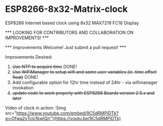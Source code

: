 # ESP8266-8x32-Matrix-clock
ESP8266 Internet based clock using 8x32 MAX7219 FC16 Display

*** LOOKING FOR CONTRIBUTORS AND COLLABORATION ON IMPROVEMENTS! ***

*** Improvements Welcome!  Just submit a pull request! ***

Improvements Desired:

1) ~~Use NTP to acquire time~~  DONE!
2) ~~Use WiFiManager to setup wifi and some user variables (ie. time offset float)~~  DONE!
3) Add configurable option for 12hr time instead of 24hr - via wifimanager invokation
4) ~~update code to work properly with ESP8266 Boards version 2.5.x and later~~

Video of clock in action: 
![img src="https://www.youtube.com/embed/9C5dRMPiDTk?si=Ofwa2vTcicfkwIQn"](https://youtu.be/9C5dRMPiDTk)
